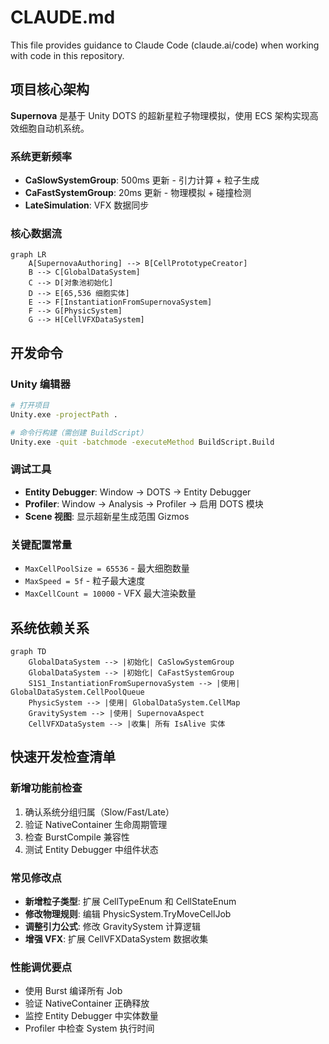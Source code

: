 # CLAUDE.md

This file provides guidance to Claude Code (claude.ai/code) when working with code in this repository.

## 项目核心架构

**Supernova** 是基于 Unity DOTS 的超新星粒子物理模拟，使用 ECS 架构实现高效细胞自动机系统。

### 系统更新频率
- **CaSlowSystemGroup**: 500ms 更新 - 引力计算 + 粒子生成
- **CaFastSystemGroup**: 20ms 更新 - 物理模拟 + 碰撞检测
- **LateSimulation**: VFX 数据同步

### 核心数据流
```mermaid
graph LR
    A[SupernovaAuthoring] --> B[CellPrototypeCreator]
    B --> C[GlobalDataSystem]
    C --> D[对象池初始化]
    D --> E[65,536 细胞实体]
    E --> F[InstantiationFromSupernovaSystem]
    F --> G[PhysicSystem]
    G --> H[CellVFXDataSystem]
```

## 开发命令

### Unity 编辑器
```bash
# 打开项目
Unity.exe -projectPath .

# 命令行构建（需创建 BuildScript）
Unity.exe -quit -batchmode -executeMethod BuildScript.Build
```

### 调试工具
- **Entity Debugger**: Window → DOTS → Entity Debugger
- **Profiler**: Window → Analysis → Profiler → 启用 DOTS 模块
- **Scene 视图**: 显示超新星生成范围 Gizmos

### 关键配置常量
- `MaxCellPoolSize = 65536` - 最大细胞数量
- `MaxSpeed = 5f` - 粒子最大速度
- `MaxCellCount = 10000` - VFX 最大渲染数量

## 系统依赖关系
```mermaid
graph TD
    GlobalDataSystem --> |初始化| CaSlowSystemGroup
    GlobalDataSystem --> |初始化| CaFastSystemGroup
    S1S1_InstantiationFromSupernovaSystem --> |使用| GlobalDataSystem.CellPoolQueue
    PhysicSystem --> |使用| GlobalDataSystem.CellMap
    GravitySystem --> |使用| SupernovaAspect
    CellVFXDataSystem --> |收集| 所有 IsAlive 实体
```

## 快速开发检查清单

### 新增功能前检查
1. 确认系统分组归属（Slow/Fast/Late）
2. 验证 NativeContainer 生命周期管理
3. 检查 BurstCompile 兼容性
4. 测试 Entity Debugger 中组件状态

### 常见修改点
- **新增粒子类型**: 扩展 CellTypeEnum 和 CellStateEnum
- **修改物理规则**: 编辑 PhysicSystem.TryMoveCellJob
- **调整引力公式**: 修改 GravitySystem 计算逻辑
- **增强 VFX**: 扩展 CellVFXDataSystem 数据收集

### 性能调优要点
- 使用 Burst 编译所有 Job
- 验证 NativeContainer 正确释放
- 监控 Entity Debugger 中实体数量
- Profiler 中检查 System 执行时间